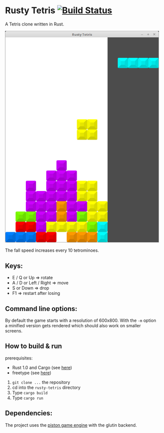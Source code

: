 # Rusty Tetris [![Build Status](https://travis-ci.org/PistonDevelopers/rusty-tetris.svg?branch=master)](https://travis-ci.org/PistonDevelopers/rusty-tetris)


A Tetris clone written in Rust.

![screenshot](rustytetris.png?raw=true)


The fall speed increases every 10 tetrominoes.

## Keys:
- E / Q or Up => rotate
- A / D or Left / Right => move
- S or Down => drop
- F1 => restart after losing

## Command line options:
By default the game starts with a resolution of 600x800. With the `-m` option a minified version gets rendered which should also work on smaller screens. 

## How to build & run

prerequisites:
- Rust 1.0 and Cargo (see [here](http://www.rust-lang.org/install.html))
- freetype (see [here](https://github.com/PistonDevelopers/Piston-Tutorials/tree/master/getting-started#installing-dependencies))

1. `git clone ...` the repository
2. cd into the `rusty-tetris` directory
3. Type `cargo build`
4. Type `cargo run`

## Dependencies:

The project uses the [piston game engine](https://github.com/PistonDevelopers/piston) with the glutin backend.

